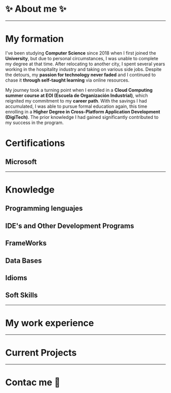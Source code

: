 # ✨ About me ✨
<!-- Add my pronouns -->

------

# My formation

I've been studying **Computer Science** since 2018 when I first joined the **University**, but due to personal circumstances, I was unable to complete my degree at that time. After relocating to another city, I spent several years working in the hospitality industry and taking on various side jobs. Despite the detours, my **passion for technology never faded** and I continued to chase it **through self-taught learning** via online resources.

My journey took a turning point when I enrolled in a **Cloud Computing summer course at EOI (Escuela de Organización Industrial)**, which reignited my commitment to my **career path**. With the savings I had accumulated, I was able to pursue formal education again, this time enrolling in a **Higher Degree in Cross-Platform Application Development (DigiTech)**. The prior knowledge I had gained significantly contributed to my success in the program.

# Certifications

## Microsoft

-----

# Knowledge

## Programming lenguajes
<!-- Add Markdown -->

## IDE's and Other Development Programs

## FrameWorks

## Data Bases

## Idioms

## Soft Skills

-----

# My work experience


----

# Current Projects


----

# Contac me 💬
<!-- Linkedin y correo -->

<!--
**CristinaSilvan/CristinaSilvan** is a ✨ _special_ ✨ repository because its `README.md` (this file) appears on your GitHub profile.

Here are some ideas to get you started:

- 🔭 I’m currently working on ...
- 🌱 I’m currently learning ...
- 👯 I’m looking to collaborate on ...
- 🤔 I’m looking for help with ...
- 💬 Ask me about ...
- 📫 How to reach me: ...
- 😄 Pronouns: ...
- ⚡ Fun fact: ...
-->
